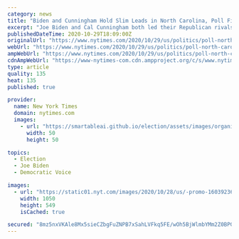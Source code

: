 ```yaml
---
category: news
title: "Biden and Cunningham Hold Slim Leads in North Carolina, Poll Finds"
excerpt: "Joe Biden and Cal Cunningham both led their Republican rivals by three points, a Times/Siena College survey found. Perhaps most notably, 64 percent of respondents said they had already voted."
publishedDateTime: 2020-10-29T18:09:00Z
originalUrl: "https://www.nytimes.com/2020/10/29/us/politics/poll-north-carolina-biden-trump.html"
webUrl: "https://www.nytimes.com/2020/10/29/us/politics/poll-north-carolina-biden-trump.html"
ampWebUrl: "https://www.nytimes.com/2020/10/29/us/politics/poll-north-carolina-biden-trump.amp.html"
cdnAmpWebUrl: "https://www-nytimes-com.cdn.ampproject.org/c/s/www.nytimes.com/2020/10/29/us/politics/poll-north-carolina-biden-trump.amp.html"
type: article
quality: 135
heat: 135
published: true

provider:
  name: New York Times
  domain: nytimes.com
  images:
    - url: "https://smartableai.github.io/election/assets/images/organizations/nytimes.com-50x50.jpg"
      width: 50
      height: 50

topics:
  - Election
  - Joe Biden
  - Democratic Voice

images:
  - url: "https://static01.nyt.com/images/2020/10/28/us/-promo-1603923638541/-promo-1603923638541-facebookJumbo.png"
    width: 1050
    height: 549
    isCached: true

secured: "8mz5nxVKAle8Mx5sieCZbgFuZNPB7xSahLVFkq5FE/wOh5BjWlmbYMm2Z0BPGiV6B/AxiWRQiHsO8xt839D5WV4WCaMxTnAEPSKNaoOfp7I7w6qPao+LP641r2HJcmoHi6T8wNqzlhcB3jLthdvvszlBOsl0kYBbd9IlL1SPyOv/resRWeb+n5GL3m76rjgXm+LE2WMtJ7Co0Tvf/Moeg+samwc76UwQ/HOexQ/qzTlgkbEl5QNu4GfJIZ4ZxpBMnfrJhIHiJaE2WyC4EDjh3rlvXq7qhl4k75ewyNCHRaW2nXw1gu12u7lov4cnOwVnlMR+zSkSC2P51KLKjPQLcW+a86uCtwa781AWlAVWmEQ=;0VvRLYML/HQMbqrBLgVouA=="
---
```


